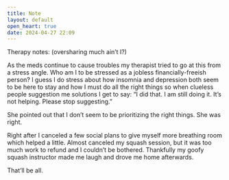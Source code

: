 ```yaml
---
title: Note
layout: default
open_heart: true
date: 2024-04-27 22:09
---
```


Therapy notes: (oversharing much ain’t I?)

As the meds continue to cause troubles my therapist tried to go at this from a stress angle. Who am I to be stressed as a jobless financially-freeish person? I guess I do stress about how insomnia and depression both seem to be here to stay and how I must do all the right things so when clueless people suggestion me solutions I get to say: “I did that. I am still doing it. It’s not helping. Please stop suggesting.”

She pointed out that I don’t seem to be prioritizing the right things. She was right.

Right after I canceled a few social plans to give myself more breathing room which helped a little. Almost canceled my squash session, but it was too much work to refund and I couldn’t be bothered. Thankfully my goofy squash instructor made me laugh and drove me home afterwards.

That’ll be all.
